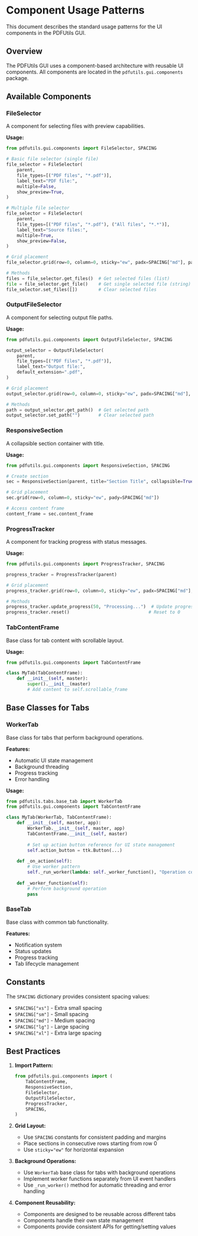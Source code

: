 # Component Usage Patterns

This document describes the standard usage patterns for the UI components in the PDFUtils GUI.

## Overview

The PDFUtils GUI uses a component-based architecture with reusable UI components. All components are located in the `pdfutils.gui.components` package.

## Available Components

### FileSelector

A component for selecting files with preview capabilities.

**Usage:**
```python
from pdfutils.gui.components import FileSelector, SPACING

# Basic file selector (single file)
file_selector = FileSelector(
    parent,
    file_types=[("PDF files", "*.pdf")],
    label_text="PDF file:",
    multiple=False,
    show_preview=True,
)

# Multiple file selector
file_selector = FileSelector(
    parent,
    file_types=[("PDF files", "*.pdf"), ("All files", "*.*")],
    label_text="Source files:",
    multiple=True,
    show_preview=False,
)

# Grid placement
file_selector.grid(row=0, column=0, sticky="ew", padx=SPACING["md"], pady=SPACING["md"])

# Methods
files = file_selector.get_files()  # Get selected files (list)
file = file_selector.get_file()    # Get single selected file (string)
file_selector.set_files([])        # Clear selected files
```

### OutputFileSelector

A component for selecting output file paths.

**Usage:**
```python
from pdfutils.gui.components import OutputFileSelector, SPACING

output_selector = OutputFileSelector(
    parent,
    file_types=[("PDF files", "*.pdf")],
    label_text="Output file:",
    default_extension=".pdf",
)

# Grid placement
output_selector.grid(row=0, column=0, sticky="ew", padx=SPACING["md"], pady=SPACING["md"])

# Methods
path = output_selector.get_path()  # Get selected path
output_selector.set_path("")       # Clear selected path
```

### ResponsiveSection

A collapsible section container with title.

**Usage:**
```python
from pdfutils.gui.components import ResponsiveSection, SPACING

# Create section
sec = ResponsiveSection(parent, title="Section Title", collapsible=True)

# Grid placement
sec.grid(row=0, column=0, sticky="ew", pady=SPACING["md"])

# Access content frame
content_frame = sec.content_frame
```

### ProgressTracker

A component for tracking progress with status messages.

**Usage:**
```python
from pdfutils.gui.components import ProgressTracker, SPACING

progress_tracker = ProgressTracker(parent)

# Grid placement
progress_tracker.grid(row=0, column=0, sticky="ew", padx=SPACING["md"], pady=SPACING["md"])

# Methods
progress_tracker.update_progress(50, "Processing...")  # Update progress
progress_tracker.reset()                              # Reset to 0
```

### TabContentFrame

Base class for tab content with scrollable layout.

**Usage:**
```python
from pdfutils.gui.components import TabContentFrame

class MyTab(TabContentFrame):
    def __init__(self, master):
        super().__init__(master)
        # Add content to self.scrollable_frame
```

## Base Classes for Tabs

### WorkerTab

Base class for tabs that perform background operations.

**Features:**
- Automatic UI state management
- Background threading
- Progress tracking
- Error handling

**Usage:**
```python
from pdfutils.tabs.base_tab import WorkerTab
from pdfutils.gui.components import TabContentFrame

class MyTab(WorkerTab, TabContentFrame):
    def __init__(self, master, app):
        WorkerTab.__init__(self, master, app)
        TabContentFrame.__init__(self, master)
        
        # Set up action button reference for UI state management
        self.action_button = ttk.Button(...)
        
    def _on_action(self):
        # Use worker pattern
        self._run_worker(lambda: self._worker_function(), "Operation completed")
        
    def _worker_function(self):
        # Perform background operation
        pass
```

### BaseTab

Base class with common tab functionality.

**Features:**
- Notification system
- Status updates
- Progress tracking
- Tab lifecycle management

## Constants

The `SPACING` dictionary provides consistent spacing values:
- `SPACING["xs"]` - Extra small spacing
- `SPACING["sm"]` - Small spacing
- `SPACING["md"]` - Medium spacing
- `SPACING["lg"]` - Large spacing
- `SPACING["xl"]` - Extra large spacing

## Best Practices

1. **Import Pattern:**
   ```python
   from pdfutils.gui.components import (
       TabContentFrame,
       ResponsiveSection,
       FileSelector,
       OutputFileSelector,
       ProgressTracker,
       SPACING,
   )
   ```

2. **Grid Layout:**
   - Use `SPACING` constants for consistent padding and margins
   - Place sections in consecutive rows starting from row 0
   - Use `sticky="ew"` for horizontal expansion

3. **Background Operations:**
   - Use `WorkerTab` base class for tabs with background operations
   - Implement worker functions separately from UI event handlers
   - Use `_run_worker()` method for automatic threading and error handling

4. **Component Reusability:**
   - Components are designed to be reusable across different tabs
   - Components handle their own state management
   - Components provide consistent APIs for getting/setting values
